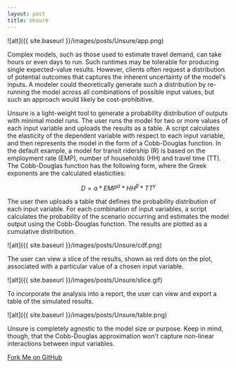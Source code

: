 ```yaml
---
layout: post
title: Unsure
---
```


![alt]({{ site.baseurl }}/images/posts/Unsure/app.png)

Complex models, such as those used to estimate travel demand, can take hours or even days to run. Such runtimes may be tolerable for producing single expected-value results. However, clients often request a distribution of potential outcomes that captures the inherent uncertainty of the model's inputs. A modeler could theoretically generate such a distribution by re-running the model across all combinations of possible input values, but such an approach would likely be cost-prohibitive. 

Unsure is a light-weight tool to generate a probability distribution of outputs with minimal model runs. The user runs the model for two or more values of each input variable and uploads the results as a table. A script calculates the elasticity of the dependent variable with respect to each input variable, and then represents the model in the form of a Cobb-Douglas function. In the default example, a model for transit ridership (R) is based on the employment rate (EMP), number of households (HH) and travel time (TT). The Cobb-Douglas function has the following form, where the Greek exponents are the calculated elasticities: 

$$D = a * EMP^\alpha * HH^\beta * TT^\gamma$$

The user then uploads a table that defines the probability distribution of each input variable. For each combination of input variables, a script calculates the probability of the scenario occurring and estimates the model output using the Cobb-Douglas function. The results are plotted as a cumulative distribution. 

![alt]({{ site.baseurl }}/images/posts/Unsure/cdf.png) 

The user can view a slice of the results, shown as red dots on the plot, associated with a particular value of a chosen input variable. 

![alt]({{ site.baseurl }}/images/posts/Unsure/slice.gif) 

To incorporate the analysis into a report, the user can view and export a table of the simulated results. 

![alt]({{ site.baseurl }}/images/posts/Unsure/table.png) 

Unsure is completely agnostic to the model size or purpose. Keep in mind, though, that the Cobb-Douglas approximation won't capture non-linear interactions between input variables. 

[Fork Me on GitHub](https://github.com/jleape/Unsure) 